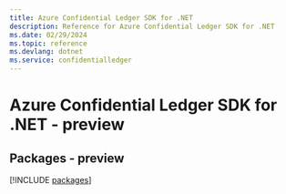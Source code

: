 ```yaml
---
title: Azure Confidential Ledger SDK for .NET
description: Reference for Azure Confidential Ledger SDK for .NET
ms.date: 02/29/2024
ms.topic: reference
ms.devlang: dotnet
ms.service: confidentialledger
---
```

# Azure Confidential Ledger SDK for .NET - preview
## Packages - preview
[!INCLUDE [packages](confidential-ledger-index.md)]